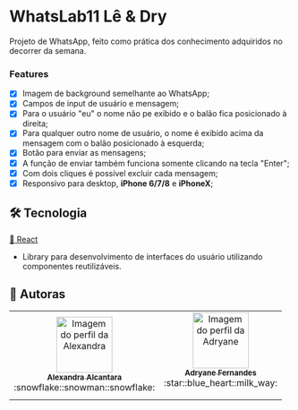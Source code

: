 # WhatsLab11 Lê & Dry

Projeto de WhatsApp, feito como prática dos conhecimento adquiridos no decorrer da semana.

### Features

- [x] Imagem de background semelhante ao WhatsApp;
- [x] Campos de input de usuário e mensagem;
- [x] Para o usuário "eu" o nome não pe exibido e o balão fica posicionado à direita;
- [x] Para qualquer outro nome de usuário, o nome é exibido acima da mensagem com o balão posicionado à esquerda;
- [x] Botão para enviar as mensagens;
- [x] A função de enviar também funciona somente clicando na tecla "Enter";
- [x] Com dois cliques é possível excluir cada mensagem;
- [x] Responsivo para desktop, <strong>iPhone 6/7/8</strong> e <strong>iPhoneX</strong>;

## 🛠 Tecnologia

  <a href="https://pt-br.reactjs.org/">🔗 React</a>
- Library para desenvolvimento de interfaces do usuário utilizando componentes reutilizáveis.

## 🚀 Autoras
<table>
  <tr>
    <td align="center"><a href="https://https://github.com/alexa2me">
    <img src="https://avatars.githubusercontent.com/u/63327969?s=460&v=4" width="100px;" alt="Imagem do perfil da Alexandra"/>
    <br />
    <sub><b>Alexandra Alcantara</b></sub></a><br /><span></span>:snowflake::snowman::snowflake:</td>
    <td align="center"><a href="https://https://github.com/adryanefernandes">
    <img src="https://avatars.githubusercontent.com/u/76170319?s=460&u=c79a37b29d25709e380c64ae9d9432b35f72638e&v=4" width="100px;" alt="Imagem do perfil da Adryane"/>
    <br />
    <sub><b>Adryane Fernandes</b></sub></a><br /><span></span>:star::blue_heart::milk_way:<p></p></td>
</table>
